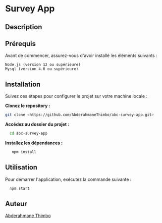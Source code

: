 # Survey App

## Description


## Prérequis

Avant de commencer, assurez-vous d'avoir installé les éléments suivants :

    Node.js (version 12 ou supérieure)
    Mysql (version 4.0 ou supérieure)

## Installation

Suivez ces étapes pour configurer le projet sur votre machine locale :

**Clonez le repository :**

```bash
git clone <https://github.com/AbderahmaneThimbo/abc-survey-app.git>
```

**Accédez au dossier du projet :**

```bash
  cd abc-survey-app
```

**Installez les dépendances :**

```bash
   npm install
```

## Utilisation

Pour démarrer l'application, exécutez la commande suivante :

```bash
  npm start
```
## Auteur

[Abderahmane Thimbo](https://github.com/AbderahmaneThimbo)

